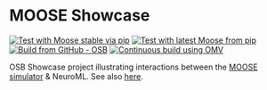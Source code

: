 # MOOSE Showcase

[![Test with Moose stable via pip](https://github.com/OpenSourceBrain/MOOSEShowcase/actions/workflows/ci_pip.yml/badge.svg)](https://github.com/OpenSourceBrain/MOOSEShowcase/actions/workflows/ci_pip.yml)
[![Test with latest Moose from pip](https://github.com/OpenSourceBrain/MOOSEShowcase/actions/workflows/ci_pre_pip.yml/badge.svg)](https://github.com/OpenSourceBrain/MOOSEShowcase/actions/workflows/ci_pre_pip.yml)
[![Build from GitHub - OSB](https://github.com/OpenSourceBrain/MOOSEShowcase/actions/workflows/build-ci.yml/badge.svg)](https://github.com/OpenSourceBrain/MOOSEShowcase/actions/workflows/build-ci.yml)
[![Continuous build using OMV](https://github.com/OpenSourceBrain/MOOSEShowcase/actions/workflows/omv-ci.yml/badge.svg)](https://github.com/OpenSourceBrain/MOOSEShowcase/actions/workflows/omv-ci.yml)

OSB Showcase project illustrating interactions between the [MOOSE simulator](https://moose.ncbs.res.in) &amp; NeuroML. See also [here](https://docs.neuroml.org/Userdocs/Software/SupportingTools.html#moose). 




